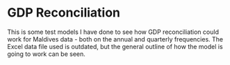 # GDP Reconciliation

This is some test models I have done to see how GDP reconciliation could work for Maldives data - both on the annual and quarterly frequencies. The Excel data file used is outdated, but the general outline of how the model is going to work can be seen.
